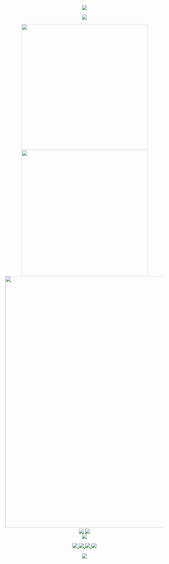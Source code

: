 <!-- 顶部动图 -->
<!-- https://github.com/kyechan99/capsule-render -->
<p align="center">
    <img src="https://capsule-render.vercel.app/api?type=waving&color=timeGradient&height=300&&section=header&text=HI%20THERE&fontSize=90&fontAlign=50&fontAlignY=30&desc=I%20am%20Erhai_lake!&descAlign=50&descSize=30&descAlignY=60&animation=twinkling" />
</p>

<!-- 打字机动图 -->
<!-- https://github.com/DenverCoder1/readme-typing-svg -->
<p align="center">
    <img src="https://readme-typing-svg.demolab.com?font=Orbitron&size=25&pause=1000&center=true&vCenter=true&random=false&width=600&lines=Welcome+to+my+GitHub+profile+page!;I+am+super+obsessed+with+programming!" />
</p>

<p align="center">
    <!-- 数据概览 -->
    <!-- https://github.com/anuraghazra/github-readme-stats -->
    <img align="center" width="400" src="https://github-readme-stats.vercel.app/api?username=Erhai-lake&theme=transparent&show_icons=true&hide_border=true&show=reviews&hide_title=true&hide=contribs" />
    <!-- 连续贡献数据记录 -->
    <!-- https://github.com/DenverCoder1/github-readme-streak-stats -->
    <img align="center" width="400" src="https://streak-stats.demolab.com?user=Erhai-lake&theme=transparent&date_format=%5BY.%5Dn.j&hide_border=true" />
    <br/>
    <!-- 贡献图 -->
    <!-- https://github.com/Ashutosh00710/github-readme-activity-graph -->
    <img width="800" src="https://github-readme-activity-graph.vercel.app/graph?username=Erhai-lake&theme=github-compact&hide_border=true&area=true&custom_title=Contribution%20Graph" />
    <br/>
    <!-- 代码编写总时长 -->
    <!-- https://github.com/anuraghazra/github-readme-stats -->
    <img align="center" src="https://github-readme-stats.vercel.app/api/wakatime?username=Erhai_lake&theme=transparent&hide_border=true&layout=compact&langs_count=22" />
    <!-- 项目语言比例 -->
    <!-- https://github.com/anuraghazra/github-readme-stats -->
    <img align="center" src="https://github-readme-stats.vercel.app/api/top-langs/?username=Erhai-lake&theme=transparent&hide_border=true&layout=donut-vertical&langs_count=6" />
    <br/>
    <!-- 技术栈图标展示 -->
    <!-- https://github.com/tandpfun/skill-icons -->
    <img align="center" src="https://skillicons.dev/icons?i=html,css,js,php,mysql,py,java,md,git,androidstudio&theme=light" />
</p>

<!-- https://github.com/badges/shields -->
<p align="center">
    <!-- GitHub -->
    <a href="https://github.com/Erhai-lake">
        <img src="https://img.shields.io/badge/GitHub-Erhai_lake-blue?logo=github" />
    </a>
    <!-- Bilibili -->
    <a href="https://space.bilibili.com/497311101">
        <img src="https://img.shields.io/badge/哔哩哔哩-洱海之畔-pink?logo=bilibili" />
    </a>
    <!-- QQ -->
    <a href="http://wpa.qq.com/msgrd?v=3&uin=3442183040&site=qq&menu=yes">
        <img src="https://img.shields.io/badge/QQ-3442183040-green?logo=tencentqq" />
    </a>
    <!-- 访问统计小徽章 -->
    <!-- https://github.com/antonkomarev/github-profile-views-counter -->
    <img src="https://komarev.com/ghpvc/?username=Erhai-lake&abbreviated=true&color=yellow" />
</p>

<!-- 底部动图 -->
<!-- https://github.com/kyechan99/capsule-render -->
<p align="center">
    <img src="https://capsule-render.vercel.app/api?type=waving&color=timeGradient&height=300&&section=footer&text=THE%20END&fontSize=90&fontAlign=50&fontAlignY=70&desc=Hope%20your%20program%20is%20bug-free!&descAlign=50&descSize=30&descAlignY=40&animation=twinkling" />
</p>
